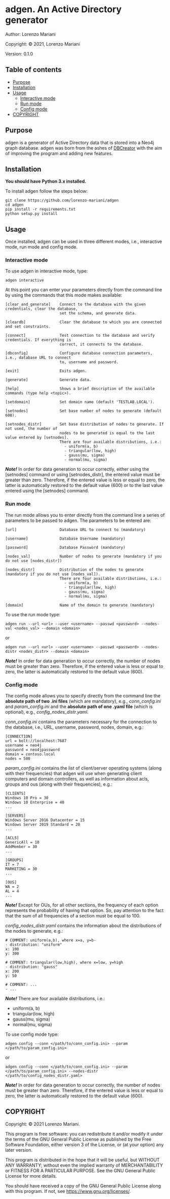 # adgen. An Active Directory generator

Author: Lorenzo Mariani

Copyright: © 2021, Lorenzo Mariani

Version: 0.1.0

## Table of contents

- [Purpose](#Purpose)
- [Installation](#Installation)
- [Usage](#Usage)
    - [Interactive mode](#Interactive-mode)
    - [Run mode](#Run-mode)
    - [Config mode](#Config-mode)
- [COPYRIGHT](#COPYRIGHT)

## Purpose

adgen is a generator of Active Directory data that is stored into a Neo4j graph database. adgen was born from the ashes of [DBCreator](https://github.com/BloodHoundAD/BloodHound-Tools) with the aim of improving the program and adding new features.

## Installation

**You should have Python 3.x installed.**

To install adgen follow the steps below:

    git clone https://github.com/lorenzo-mariani/adgen
    cd adgen
    pip install -r requirements.txt
    python setup.py install

## Usage

Once installed, adgen can be used in three different modes, i.e., interactive mode, run mode and config mode.

### Interactive mode

To use adgen in interactive mode, type:

    adgen interactive

At this point you can enter your parameters directly from the command line by using the commands that this mode makes available:

    [clear_and_generate]    Connect to the database with the given credentials, clear the database,
                            set the schema, and generate data.
    
    [cleardb]               Clear the database to which you are connected  and set constraints.
    
    [connect]               Test connection to the database and verify credentials. If everything is
                            correct, it connects to the database.
    
    [dbconfig]              Configure database connection parameters, i.e., database URL to connect
                            to, username and password.
    
    [exit]                  Exits adgen.
    
    [generate]              Generate data.
    
    [help]                  Shows a brief description of the available commands (type help <topic>).
    
    [setdomain]             Set domain name (default 'TESTLAB.LOCAL').
    
    [setnodes]              Set base number of nodes to generate (default 600).
    
    [setnodes_distr]        Set base distribution of nodes to generate. If not used, the number of
                            nodes to be generated is equal to the last value entered by [setnodes].
                            There are four available distributions, i.e.:
                              - uniform(a, b)
                              - triangular(low, high)
                              - gauss(mu, sigma)
                              - normal(mu, sigma)

**_Note!_** In order for data generation to occur correctly, either using the [setnodes] command or using [setnodes_distr], the entered value must be greater than zero. Therefore, if the entered value is less or equal to zero, the latter is automatically restored to the default value (600) or to the last value entered using the [setnodes] command.

### Run mode

The run mode allows you to enter directly from the command line a series of parameters to be passed to adgen. The parameters to be entered are:

    [url]                   Database URL to connect to (mandatory)

    [username]              Database Username (mandatory)

    [password]              Database Password (mandatory)

    [nodes_val]             Number of nodes to generate (mandatory if you do not use [nodes_distr])
    
    [nodes_distr]           Distribution of the nodes to generate (mandatory if you do not use [nodes_val]).
                            There are four available distributions, i.e.:
                              - uniform(a, b)
                              - triangular(low, high)
                              - gauss(mu, sigma)
                              - normal(mu, sigma)
    
    [domain]                Name of the domain to generate (mandatory)
    
To use the run mode type:

    adgen run --url <url> --user <username> --passwd <password> --nodes-val <nodes_val> --domain <domain>

or

    adgen run --url <url> --user <username> --passwd <password> --nodes-distr <nodes_distr> --domain <domain>
  
**_Note!_** In order for data generation to occur correctly, the number of nodes must be greater than zero. Therefore, if the entered value is less or equal to zero, the latter is automatically restored to the default value (600).

### Config mode

The config mode allows you to specify directly from the command line the **absolute path of two .ini files** (which are mandatory), e.g., _conn_config.ini_ and _param_config.ini_ and the **absolute path of one .yaml file** (which is optional), e.g., _config_nodes_distr.yaml_.

_conn_config.ini_ contains the parameters necessary for the connection to the database, i.e., URL, username, password, nodes, domain, e.g.:

    [CONNECTION]
    url = bolt://localhost:7687
    username = neo4j
    password = neo4jpassword
    domain = contoso.local
    nodes = 500   

_param_config.ini_ contains the list of client/server operating systems (along with their frequencies) that adgen will use when generating client computers and domain controllers, as well as information about acls, groups and ous (along with their frequencies), e.g.:

    [CLIENTS]
    Windows 10 Pro = 30
    Windows 10 Enterprise = 40
    ...

    [SERVERS]
    Windows Server 2016 Datacenter = 15
    Windows Server 2019 Standard = 20
    ...
    
    [ACLS]
    GenericAll = 10
    AddMember = 30
    ...

    [GROUPS]
    IT = 7
    MARKETING = 30
    ...

    [OUS]
    WA = 2
    AL = 4
    ...

**_Note!_** Except for OUs, for all other sections, the frequency of each option represents the probability of having that option. So, pay attention to the fact that the sum of all frequencies of a section must be equal to 100.

_config_nodes_distr.yaml_ contains the information about the distributions of the nodes to generate, e.g.:

    # COMMENT: uniform(a,b), where x=a, y=b-
    - distribution: "uniform"
    x: 100
    y: 300

    # COMMENT: triangular(low,high), where x=low, y=high
    - distribution: "gauss"
    x: 200
    y: 50

    # COMMENT: ...
    - ...

**_Note!_** There are four available distributions, i.e.:
- uniform(a, b)
- triangular(low, high)
- gauss(mu, sigma)
- normal(mu, sigma)

To use config mode type:

    adgen config --conn </path/to/conn_config.ini> --param </path/to/param_config.ini>

or

    adgen config --conn </path/to/conn_config.ini> --param </path/to/param_config.ini> --nodes-distr </path/to/config_nodes_distr.yaml>

**_Note!_** In order for data generation to occur correctly, the number of nodes must be greater than zero. Therefore, if the entered value is less or equal to zero, the latter is automatically restored to the default value (600).

## COPYRIGHT

Copyright: © 2021 Lorenzo Mariani.

This program is free software: you can redistribute it and/or modify it under the terms of the GNU General Public License as published by the Free Software Foundation, either version 3 of the License, or (at your option) any later version.

This program is distributed in the hope that it will be useful, but WITHOUT ANY WARRANTY; without even the implied warranty of MERCHANTABILITY or FITNESS FOR A PARTICULAR PURPOSE. See the GNU General Public License for more details.

You should have received a copy of the GNU General Public License along with this program. If not, see https://www.gnu.org/licenses/.
